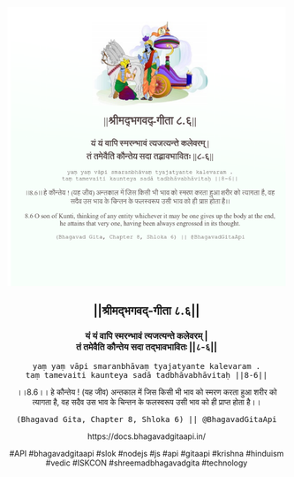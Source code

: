 <img src="../../asset/BG_8_6.png"/>
<center><h2>||श्रीमद्‍भगवद्‍-गीता ८.६||</h2>
<h3>यं यं वापि स्मरन्भावं त्यजत्यन्ते कलेवरम् |<br/>तं तमेवैति कौन्तेय सदा तद्भावभावितः ||८-६||</h3>
<pre>yaṃ yaṃ vāpi smaranbhāvaṃ tyajatyante kalevaram .<br/>taṃ tamevaiti kaunteya sadā tadbhāvabhāvitaḥ ||8-6||</pre>
<p>।।8.6।। हे कौन्तेय ! (यह जीव) अन्तकाल में जिस किसी भी भाव को स्मरण करता हुआ शरीर को त्यागता है, वह सदैव उस भाव के चिन्तन के फलस्वरूप उसी भाव को ही प्राप्त होता है।।</p>
<pre>(Bhagavad Gita, Chapter 8, Shloka 6) || @BhagavadGitaApi</pre><p>https://docs.bhagavadgitaapi.in/</p><p>#API #bhagavadgitaapi #slok #nodejs #js #api #gitaapi #krishna #hinduism #vedic #ISKCON #shreemadbhagavadgita #technology</p></center>